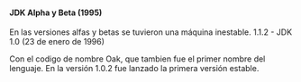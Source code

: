 #### JDK Alpha y Beta (1995) 

En las versiones alfas y betas se tuvieron una máquina inestable.
1.1.2 - JDK 1.0 (23 de enero de 1996) 

Con el codigo de nombre Oak, que tambien fue el primer nombre del lenguaje. En la versión 1.0.2 fue lanzado la primera versión estable.
